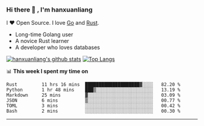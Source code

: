 ### Hi there 👋 , I'm hanxuanliang

<!--
**hanxuanliang/hanxuanliang** is a ✨ _special_ ✨ repository because its `README.md` (this file) appears on your GitHub profile.

Here are some ideas to get you started:

- 🔭 I’m currently working on ...
- 🌱 I’m currently learning ...
- 👯 I’m looking to collaborate on ...
- 🤔 I’m looking for help with ...
- 💬 Ask me about ...
- 📫 How to reach me: ...
- 😄 Pronouns: ...
- ⚡ Fun fact: ...
-->
I ❤ Open Source. I love [Go](https://golang.org) and [Rust](https://www.rust-lang.org/zh-CN/).

* Long-time Golang user
* A novice Rust learner
* A developer who loves databases

[![hanxuanliang's github stats](https://github-readme-stats.vercel.app/api/top-langs/?username=hanxuanliang&hide=html)](https://github.com/anuraghazra/github-readme-stats)
[![Top Langs](https://github-readme-stats.vercel.app/api?username=hanxuanliang&show_icons=true&count_private=true&line_height=40)](https://github.com/anuraghazra/github-readme-stats)

📊 **This week I spent my time on**
<!--START_SECTION:waka-->

```text
Rust         11 hrs 16 mins  ████████████████████▓░░░░   82.20 %
Python       1 hr 48 mins    ███▒░░░░░░░░░░░░░░░░░░░░░   13.19 %
Markdown     25 mins         ▓░░░░░░░░░░░░░░░░░░░░░░░░   03.09 %
JSON         6 mins          ▒░░░░░░░░░░░░░░░░░░░░░░░░   00.77 %
TOML         3 mins          ░░░░░░░░░░░░░░░░░░░░░░░░░   00.42 %
Bash         2 mins          ░░░░░░░░░░░░░░░░░░░░░░░░░   00.30 %
```

<!--END_SECTION:waka-->

***
